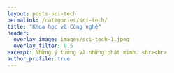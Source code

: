 ```yaml
---
layout: posts-sci-tech
permalink: /categories/sci-tech/
title: "Khoa học và Công nghệ"
header:
  overlay_image: images/sci-tech-1.jpeg
  overlay_filter: 0.5
excerpt: Những ý tưởng và những phát minh. <br><br>
author_profile: true
---
```

